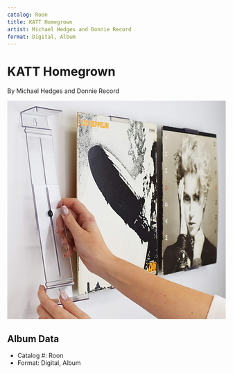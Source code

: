 ```yaml
---
catalog: Roon
title: KATT Homegrown
artist: Michael Hedges and Donnie Record
format: Digital, Album
---
```


# KATT Homegrown

By Michael Hedges and Donnie Record

![](../../assets/albumcovers/Michael_Hedges_and_Donnie_Record-KATT_Homegrown.png)

## Album Data

- Catalog #: Roon
- Format: Digital, Album

